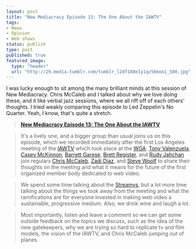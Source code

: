 ```yaml
---
layout: post
title: "New Mediacracy Episode 13: The One About the IAWTV"
tags:
- News
- Opinion
- Web shows
status: publish
type: post
published: true
featured_image:
  type: "header"
  url: "http://29.media.tumblr.com/tumblr_l2df188eIy1qz56moo1_500.jpg"
---
```

I was lucky enough to sit among the many brilliant minds at this session of New Mediacracy. Chris McCaleb and I talked about why we love doing these, and it like verbal
jazz sessions, where we all riff off of each others' thoughts. I tried weakly comparing this episode to Led Zeppelin's No Quarter. Yeah, I know, that's quite a stretch.

> <strong><a href="http://newmediacracy.com">New Mediacracy Episode 13: The One About the IAWTV</a></strong>

> It's a lively one, and a bigger group than usual joins us on this episode, which we recorded immediately after the first Los Angeles meeting of the <a href="http://iawtv.org">IAWTV</a> which took place at the <a href="http://wga.org">WGA</a>.  <a href="http://twitter.com/metonyv">Tony Valenzuela</a>, <a href="http://twitter.com/caseymckinnon">Casey McKinnon</a>, <a href="http://twitter.com/spytap">Barrett Garese</a>, <a href="http://twitter.com/brettregister">Brett Register</a>, and <a href="http://twitter.com/rudy">Rudy Jahchan</a> join regulars <a href="http://twitter.com/chrismccaleb">Chris McCaleb</a>, <a href="http://twitter.com/zadi">Zadi Diaz</a>, and <a href="http://twitter.com/stevewoolf">Steve Woolf</a> to share their thoughts on the meeting and what it means for the future of the first organized member body dedicated to web video.

> We spend some time talking about the <a href="http://streamys.org">Streamys</a>, but a lot more time talking about the things we took away from the meeting and what the ramifications are for everyone invested in making web video a sustainable, progressive medium.  Also, we drink wine and laugh a lot.

> Most importantly, listen and leave a comment so we can get some outside feedback on the topics we discuss, such as the idea of the new gatekeepers, why we are trying so hard to replicate tv and film models, the vision of the IAWTV, and Chris McCaleb jumping out of planes.
